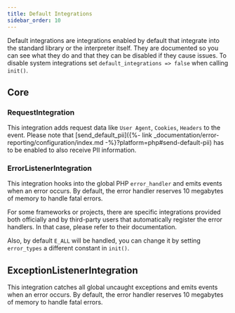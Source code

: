 ```yaml
---
title: Default Integrations
sidebar_order: 10
---
```


Default integrations are integrations enabled by default that integrate into the
standard library or the interpreter itself. They are documented so you can see
what they do and that they can be disabled if they cause issues. To disable
system integrations set `default_integrations => false` when calling `init()`.

## Core

### RequestIntegration

This integration adds request data like `User Agent`, `Cookies`, `Headers` to the event.
Please note that [send_default_pii]({%- link _documentation/error-reporting/configuration/index.md -%}?platform=php#send-default-pii) has to be enabled to also receive PII information.

### ErrorListenerIntegration

This integration hooks into the global PHP `error_handler` and emits events when an error occurs.
By default, the error handler reserves 10 megabytes of memory to handle fatal
errors.

For some frameworks or projects, there are specific integrations provided both
officially and by third-party users that automatically register the error
handlers. In that case, please refer to their documentation.

Also, by default `E_ALL` will be handled, you can change it by setting `error_types` a different constant in `init()`.

## ExceptionListenerIntegration

This integration catches all global uncaught exceptions and emits events when an error occurs.
By default, the error handler reserves 10 megabytes of memory to handle fatal
errors.